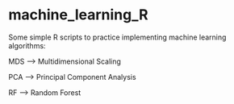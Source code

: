 # machine_learning_R
Some simple R scripts to practice implementing machine learning algorithms:  

MDS --> Multidimensional Scaling

PCA --> Principal Component Analysis

RF --> Random Forest
